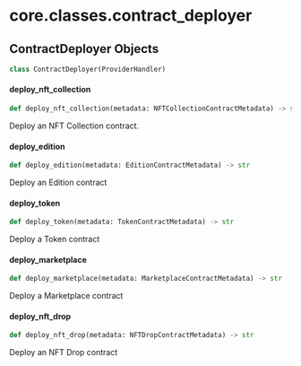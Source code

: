 <a id="core.classes.contract_deployer"></a>

# core.classes.contract\_deployer

<a id="core.classes.contract_deployer.ContractDeployer"></a>

## ContractDeployer Objects

```python
class ContractDeployer(ProviderHandler)
```

<a id="core.classes.contract_deployer.ContractDeployer.deploy_nft_collection"></a>

#### deploy\_nft\_collection

```python
def deploy_nft_collection(metadata: NFTCollectionContractMetadata) -> str
```

Deploy an NFT Collection contract.

<a id="core.classes.contract_deployer.ContractDeployer.deploy_edition"></a>

#### deploy\_edition

```python
def deploy_edition(metadata: EditionContractMetadata) -> str
```

Deploy an Edition contract

<a id="core.classes.contract_deployer.ContractDeployer.deploy_token"></a>

#### deploy\_token

```python
def deploy_token(metadata: TokenContractMetadata) -> str
```

Deploy a Token contract

<a id="core.classes.contract_deployer.ContractDeployer.deploy_marketplace"></a>

#### deploy\_marketplace

```python
def deploy_marketplace(metadata: MarketplaceContractMetadata) -> str
```

Deploy a Marketplace contract

<a id="core.classes.contract_deployer.ContractDeployer.deploy_nft_drop"></a>

#### deploy\_nft\_drop

```python
def deploy_nft_drop(metadata: NFTDropContractMetadata) -> str
```

Deploy an NFT Drop contract

